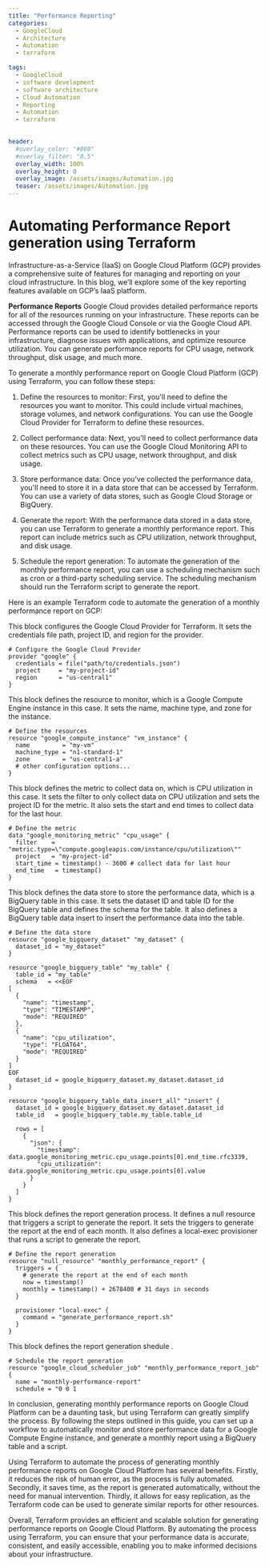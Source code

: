 ```yaml
---
title: "Performance Reporting"
categories:
  - GoogleCloud
  - Architecture
  - Automation
  - terraform

tags:
  - GoogleCloud
  - software development
  - software architecture
  - Cloud Automation
  - Reporting
  - Automation
  - terraform
  

header:
  #overlay_color: "#000"
  #overlay_filter: "0.5"
  overlay_width: 100%
  overlay_height: 0
  overlay_image: /assets/images/Automation.jpg
  teaser: /assets/images/Automation.jpg
---
```


# Automating Performance Report generation using Terraform

Infrastructure-as-a-Service (IaaS) on Google Cloud Platform (GCP) provides a comprehensive suite of features for managing and reporting on your cloud infrastructure. In this blog, we’ll explore some of the key reporting features available on GCP’s IaaS platform.

**Performance Reports** 
Google Cloud provides detailed performance reports for all of the resources running on your infrastructure. These reports can be accessed through the Google Cloud Console or via the Google Cloud API. Performance reports can be used to identify bottlenecks in your infrastructure, diagnose issues with applications, and optimize resource utilization. You can generate performance reports for CPU usage, network throughput, disk usage, and much more.

To generate a monthly performance report on Google Cloud Platform (GCP) using Terraform, you can follow these steps:

1. Define the resources to monitor: First, you'll need to define the resources you want to monitor. This could include virtual machines, storage volumes, and network configurations. You can use the Google Cloud Provider for Terraform to define these resources.

2. Collect performance data: Next, you'll need to collect performance data on these resources. You can use the Google Cloud Monitoring API to collect metrics such as CPU usage, network throughput, and disk usage.

3. Store performance data: Once you've collected the performance data, you'll need to store it in a data store that can be accessed by Terraform. You can use a variety of data stores, such as Google Cloud Storage or BigQuery.

4. Generate the report: With the performance data stored in a data store, you can use Terraform to generate a monthly performance report. This report can include metrics such as CPU utilization, network throughput, and disk usage.

5. Schedule the report generation: To automate the generation of the monthly performance report, you can use a scheduling mechanism such as cron or a third-party scheduling service. The scheduling mechanism should run the Terraform script  to generate the report.

Here is an example Terraform code to automate the generation of a monthly performance report on GCP:

This block configures the Google Cloud Provider for Terraform. It sets the credentials file path, project ID, and region for the provider.

~~~
# Configure the Google Cloud Provider
provider "google" {
  credentials = file("path/to/credentials.json")
  project     = "my-project-id"
  region      = "us-central1"
}
~~~

This block defines the resource to monitor, which is a Google Compute Engine instance in this case. It sets the name, machine type, and zone for the instance.

~~~
# Define the resources
resource "google_compute_instance" "vm_instance" {
  name         = "my-vm"
  machine_type = "n1-standard-1"
  zone         = "us-central1-a"
  # other configuration options...
}
~~~


This block defines the metric to collect data on, which is CPU utilization in this case. It sets the filter to only collect data on CPU utilization and sets the project ID for the metric. It also sets the start and end times to collect data for the last hour.

~~~
# Define the metric
data "google_monitoring_metric" "cpu_usage" {
  filter    = "metric.type=\"compute.googleapis.com/instance/cpu/utilization\""
  project   = "my-project-id"
  start_time = timestamp() - 3600 # collect data for last hour
  end_time   = timestamp()
}
~~~

This block defines the data store to store the performance data, which is a BigQuery table in this case. It sets the dataset ID and table ID for the BigQuery table and defines the schema for the table. It also defines a BigQuery table data insert to insert the performance data into the table.

~~~
# Define the data store
resource "google_bigquery_dataset" "my_dataset" {
  dataset_id = "my_dataset"
}

resource "google_bigquery_table" "my_table" {
  table_id = "my_table"
  schema   = <<EOF
[
  {
    "name": "timestamp",
    "type": "TIMESTAMP",
    "mode": "REQUIRED"
  },
  {
    "name": "cpu_utilization",
    "type": "FLOAT64",
    "mode": "REQUIRED"
  }
]
EOF
  dataset_id = google_bigquery_dataset.my_dataset.dataset_id
}

resource "google_bigquery_table_data_insert_all" "insert" {
  dataset_id = google_bigquery_dataset.my_dataset.dataset_id
  table_id   = google_bigquery_table.my_table.table_id

  rows = [
    {
      "json": {
        "timestamp": data.google_monitoring_metric.cpu_usage.points[0].end_time.rfc3339,
        "cpu_utilization": data.google_monitoring_metric.cpu_usage.points[0].value
      }
    }
  ]
}
~~~

This block defines the report generation process. It defines a null resource that triggers a script to generate the report. It sets the triggers to generate the report at the end of each month. It also defines a local-exec provisioner that runs a script to generate the report.

~~~
# Define the report generation
resource "null_resource" "monthly_performance_report" {
  triggers = {
    # generate the report at the end of each month
    now = timestamp()
    monthly = timestamp() + 2678400 # 31 days in seconds
  }

  provisioner "local-exec" {
    command = "generate_performance_report.sh"
  }
}
~~~

This block defines the report generation shedule .

~~~
# Schedule the report generation
resource "google_cloud_scheduler_job" "monthly_performance_report_job" {
  name = "monthly-performance-report"
  schedule = "0 0 1

~~~


In conclusion, generating monthly performance reports on Google Cloud Platform can be a daunting task, but using Terraform can greatly simplify the process. By following the steps outlined in this guide, you can set up a workflow to automatically monitor and store performance data for a Google Compute Engine instance, and generate a monthly report using a BigQuery table and a script.

Using Terraform to automate the process of generating monthly performance reports on Google Cloud Platform has several benefits. Firstly, it reduces the risk of human error, as the process is fully automated. Secondly, it saves time, as the report is generated automatically, without the need for manual intervention. Thirdly, it allows for easy replication, as the Terraform code can be used to generate similar reports for other resources.

Overall, Terraform provides an efficient and scalable solution for generating performance reports on Google Cloud Platform. By automating the process using Terraform, you can ensure that your performance data is accurate, consistent, and easily accessible, enabling you to make informed decisions about your infrastructure.

